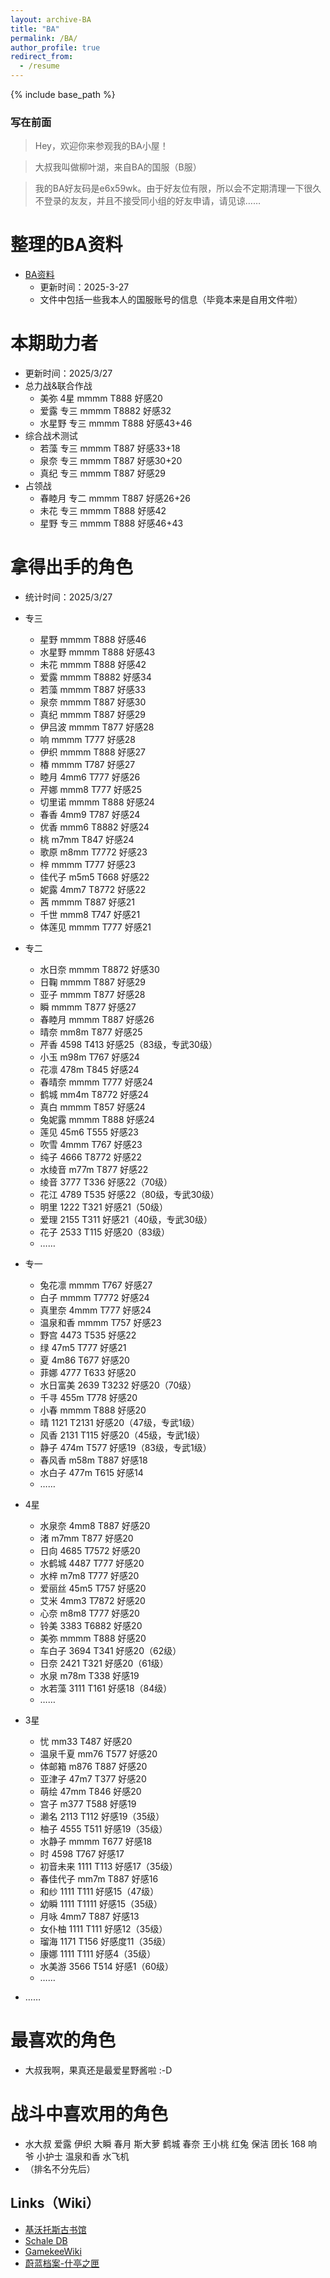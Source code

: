 ```yaml
---
layout: archive-BA
title: "BA"
permalink: /BA/
author_profile: true
redirect_from:
  - /resume
---
```


{% include base_path %}

<script>
    var sWord = prompt("请输入密码哦", "");
    var password = "1234567";
    var isCancle = false;
    while(sWord != password){
        if(sWord == null){
            isCancle = true;
            break;
        }
        else{
            sWord = prompt("请输入密码", "密码到底是多少呢？");
        }
    }
    if(!isCancle){
        alert("欢迎光临！");
    }
    else{
        location.replace("/homepage/");
        window.close();
    }
</script>

### 写在前面
> Hey，欢迎你来参观我的BA小屋！

> 大叔我叫做柳叶湖，来自BA的国服（B服）

> 我的BA好友码是e6x59wk。由于好友位有限，所以会不定期清理一下很久不登录的友友，并且不接受同小组的好友申请，请见谅……

整理的BA资料
======
* <a href="/files/BA.pdf" target="_blank">BA资料</a>
  * 更新时间：2025-3-27
  * 文件中包括一些我本人的国服账号的信息（毕竟本来是自用文件啦）

本期助力者
======
* 更新时间：2025/3/27
* 总力战&联合作战
  * 美弥 4星 mmmm T888 好感20 
  * 爱露 专三 mmmm T8882 好感32
  * 水星野 专三 mmmm T888 好感43+46
* 综合战术测试
  * 若藻 专三 mmmm T887 好感33+18
  * 泉奈 专三 mmmm T887 好感30+20
  * 真纪 专三 mmmm T887 好感29
* 占领战
  * 春睦月 专二 mmmm T887 好感26+26
  * 未花 专三 mmmm T888 好感42
  * 星野 专三 mmmm T888 好感46+43


拿得出手的角色
======
* 统计时间：2025/3/27

* 专三
  * 星野 mmmm T888 好感46
  * 水星野 mmmm T888 好感43
  * 未花 mmmm T888 好感42
  * 爱露 mmmm T8882 好感34
  * 若藻 mmmm T887 好感33
  * 泉奈 mmmm T887 好感30
  * 真纪 mmmm T887 好感29
  * 伊吕波 mmmm T877 好感28
  * 响 mmmm T777 好感28
  * 伊织 mmmm T888 好感27
  * 椿 mmmm T787 好感27
  * 睦月 4mm6 T777 好感26
  * 芹娜 mmm8 T777 好感25
  * 切里诺 mmmm T888 好感24
  * 春香 4mm9 T787 好感24
  * 优香 mmm6 T8882 好感24
  * 桃 m7mm T847 好感24
  * 歌原 m8mm T7772 好感23
  * 梓 mmmm T777 好感23
  * 佳代子 m5m5 T668 好感22
  * 妮露 4mm7 T8772 好感22
  * 茜 mmmm T887 好感21
  * 千世 mmm8 T747 好感21
  * 体莲见 mmmm T777 好感21

* 专二
  * 水日奈 mmmm T8872 好感30
  * 日鞠 mmmm T887 好感29
  * 亚子 mmmm T877 好感28
  * 瞬 mmmm T877 好感27
  * 春睦月 mmmm T887 好感26
  * 晴奈 mm8m T877 好感25
  * 芹香 4598 T413 好感25（83级，专武30级）
  * 小玉 m98m T767 好感24
  * 花凛 478m T845 好感24
  * 春晴奈 mmmm T777 好感24
  * 鹤城 mm4m T8772 好感24
  * 真白 mmmm T857 好感24
  * 兔妮露 mmmm T888 好感24
  * 莲见 45m6 T555 好感23
  * 吹雪 4mmm T767 好感23
  * 纯子 4666 T8772 好感22
  * 水绫音 m77m T877 好感22
  * 绫音 3777 T336 好感22（70级）
  * 花江 4789 T535 好感22（80级，专武30级）
  * 明里 1222 T321 好感21（50级）
  * 爱理 2155 T311 好感21（40级，专武30级）
  * 花子 2533 T115 好感20（83级）
  * ……

* 专一
  * 兔花凛 mmmm T767 好感27
  * 白子 mmmm T7772 好感24
  * 真里奈 4mmm T777 好感24
  * 温泉和香 mmmm T757 好感23
  * 野宫 4473 T535 好感22
  * 绿 47m5 T777 好感21
  * 夏 4m86 T677 好感20
  * 菲娜 4777 T633 好感20
  * 水日富美 2639 T3232 好感20（70级）
  * 千寻 455m T778 好感20
  * 小春 mmmm T888 好感20
  * 晴 1121 T2131 好感20（47级，专武1级）
  * 风香 2131 T115 好感20（45级，专武1级）
  * 静子 474m T577 好感19（83级，专武1级）
  * 春风香 m58m T887 好感18
  * 水白子 477m T615 好感14
  * ……

* 4星
  * 水泉奈 4mm8 T887 好感20
  * 渚 m7mm T877 好感20
  * 日向 4685 T7572 好感20
  * 水鹤城 4487 T777 好感20
  * 水梓 m7m8 T777 好感20
  * 爱丽丝 45m5 T757 好感20
  * 艾米 4mm3 T7872 好感20
  * 心奈 m8m8 T777 好感20
  * 铃美 3383 T6882 好感20
  * 美弥 mmmm T888 好感20
  * 车白子 3694 T341 好感20（62级）
  * 日奈 2421 T321 好感20（61级）
  * 水泉 m78m T338 好感19
  * 水若藻 3111 T161 好感18（84级）
  * ……

* 3星
  * 忧 mm33 T487 好感20
  * 温泉千夏 mm76 T577 好感20
  * 体邮箱 m876 T887 好感20
  * 亚津子 47m7 T377 好感20
  * 萌绘 47mm T846 好感20
  * 宫子 m377 T588 好感19
  * 濑名 2113 T112 好感19（35级）
  * 柚子 4555 T511 好感19（35级）
  * 水静子 mmmm T677 好感18
  * 时 4598 T767 好感17
  * 初音未来 1111 T113 好感17（35级）  
  * 春佳代子 mm7m T887 好感16
  * 和纱 1111 T111 好感15（47级）
  * 幼瞬 1111 T1111 好感15（35级）
  * 月咏 4mm7 T887 好感13
  * 女仆柚 1111 T111 好感12（35级）
  * 瑠海 1171 T156 好感度11（35级）
  * 康娜 1111 T111 好感4（35级）
  * 水美游 3566 T514 好感1（60级）
  * ……

* ……
  
最喜欢的角色
======
* 大叔我啊，果真还是最爱星野酱啦 :-D

战斗中喜欢用的角色
======
* 水大叔  爱露  伊织  大瞬  春月  斯大萝  鹤城  春奈  王小桃  红兔  保洁  团长  168  响爷  小护士  温泉和香  水飞机
* （排名不分先后）

## Links（Wiki）
 * <a href="https://kivo.wiki/" target="_blank">基沃托斯古书馆</a>
 * <a href="https://schaledb.com/home" target="_blank">Schale DB</a>
 * <a href="https://www.gamekee.com/ba/" target="_blank">GamekeeWiki</a>
 * <a href="https://arona.icu/" target="_blank">蔚蓝档案-什亭之匣</a>